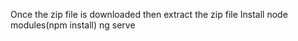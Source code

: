 Once the zip file is downloaded then extract the zip file
Install node modules(npm install)
ng serve
